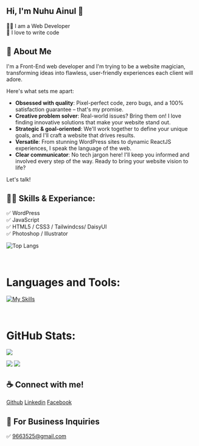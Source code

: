 ## Hi, I'm Nuhu Ainul 👋

<p>
👨‍💻 I am a Web Developer <br> 
🚀 I love to write code <br> 
<!-- 🎤 Like to share my knowledge --></p> 


<!-- <p align="left"> <a href="https://twitter.com/nuhainul" target="blank"><img src="https://img.shields.io/twitter/follow/nuhainul?logo=twitter&style=for-the-badge" alt="nuhainul" /></a> </p> -->

## 🚀 About Me
I'm a Front-End web developer and I'm trying to be a website magician, transforming ideas into flawless, user-friendly experiences each client will adore. 

Here's what sets me apart:

* **Obsessed with quality**: Pixel-perfect code, zero bugs, and a 100% satisfaction guarantee – that's my promise.
* **Creative problem solver**: Real-world issues? Bring them on! I love finding innovative solutions that make your website stand out.
* **Strategic & goal-oriented**: We'll work together to define your unique goals, and I'll craft a website that drives results.
* **Versatile**: From stunning WordPress sites to dynamic ReactJS experiences, I speak the language of the web.
* **Clear communicator**: No tech jargon here! I'll keep you informed and involved every step of the way.
Ready to bring your website vision to life? 

Let's talk!

## 👨‍💻 Skills & Experiance: 
✅ WordPress <br> 
✅ JavaScript <br>
✅ <!-- PHP <br> -->
HTML5 / CSS3 / <!-- SASS / Bootstrap --> Tailwindcss/ DaisyUI <br>
✅ Photoshop / Illustrator <br>

![Top Langs](https://github-readme-stats.vercel.app/api/top-langs/?username=nuhainul&layout=compact)

<br />

<h1 align="left" >Languages and Tools:</h1>


[![My Skills](https://skillicons.dev/icons?i=js,react,nodejs,express,mongodb,redux,tailwind,bootstrap,postman,firebase,vuejs,html,css)](https://skillicons.dev)

<br />



<h1 align="left">GitHub Stats:</h1>

![](http://github-profile-summary-cards.vercel.app/api/cards/profile-details?username=nuhainul&theme=bear)

![](http://github-profile-summary-cards.vercel.app/api/cards/repos-per-language?username=nuhainul&theme=bear)     ![](http://github-profile-summary-cards.vercel.app/api/cards/most-commit-language?username=yasin-arafat-389&theme=bear)

## ☕ Connect with me!
[Github](https://github.com/nuhainul)  [Linkedin](https://www.linkedin.com/in/nuhu-ainul-islam/)  [Facebook](https://www.facebook.com/headmasterda) <!-- [Instagram](https://www.instagram.com/#/)  [Twitter](https://twitter.com/nuhainul) -->  



## 📧 For Business Inquiries 
✅  9663525@gmail.com

